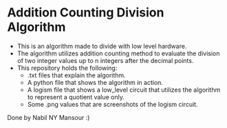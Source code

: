 # Addition Counting Division Algorithm
- This is an algorithm made to divide with low level hardware.
- The algorithm utilizes addition counting method to evaluate the division of two integer values
    up to n integers after the decimal points.
- This repository holds the following:
    - .txt files that explain the algorithm.
    - A python file that shows the algorithm in action.
    - A logism file that shows a low_level circuit that utilizes the algorithm to represent a quotient value only.
    - Some .png values that are screenshots of the logism circuit.

Done by Nabil NY Mansour :)